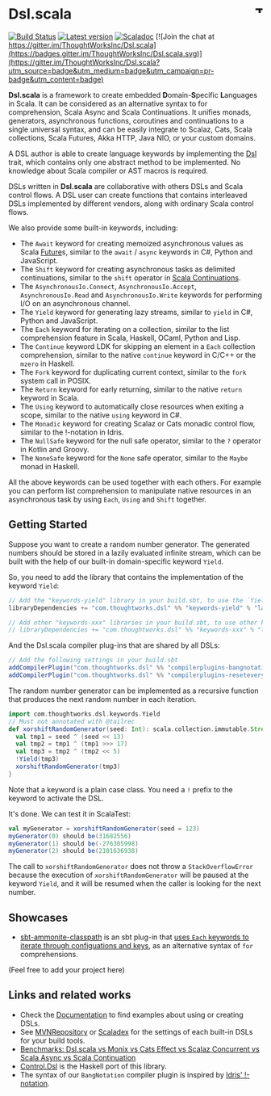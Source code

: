 # Dsl.scala <a href="http://thoughtworks.com/"><img align="right" src="https://www.thoughtworks.com/imgs/tw-logo.png" title="ThoughtWorks" height="15"/></a>

[![Build Status](https://travis-ci.org/ThoughtWorksInc/Dsl.scala.svg?branch=master)](https://travis-ci.org/ThoughtWorksInc/Dsl.scala)
[![Latest version](https://index.scala-lang.org/ThoughtWorksInc/Dsl.scala/latest.svg)](https://index.scala-lang.org/ThoughtWorksInc/Dsl.scala)
[![Scaladoc](https://javadoc.io/badge/com.thoughtworks.dsl/dsl_2.12.svg?label=scaladoc)](https://javadoc.io/page/com.thoughtworks.dsl/dsl_2.12/latest/com/thoughtworks/dsl/index.html) [![Join the chat at https://gitter.im/ThoughtWorksInc/Dsl.scala](https://badges.gitter.im/ThoughtWorksInc/Dsl.scala.svg)](https://gitter.im/ThoughtWorksInc/Dsl.scala?utm_source=badge&utm_medium=badge&utm_campaign=pr-badge&utm_content=badge)

**Dsl.scala** is a framework to create embedded **D**omain-**S**pecific **L**anguages in Scala. It can be considered as an alternative syntax to for comprehension, Scala Async and Scala Continuations. It unifies monads, generators, asynchronous functions, coroutines and continuations to a single universal syntax, and can be easily integrate to Scalaz, Cats, Scala collections, Scala Futures, Akka HTTP, Java NIO, or your custom domains.

A DSL author is able to create language keywords by implementing the [Dsl](https://javadoc.io/page/com.thoughtworks.dsl/dsl_2.12/latest/com/thoughtworks/dsl/Dsl.html) trait, which contains only one abstract method to be implemented. No knowledge about Scala compiler or AST macros is required.

DSLs written in **Dsl.scala** are collaborative with others DSLs and Scala control flows. A DSL user can create functions that contains interleaved DSLs implemented by different vendors, along with ordinary Scala control flows.

We also provide some built-in keywords, including:

 * The `Await` keyword for creating memoized asynchronous values as Scala [Future](https://docs.scala-lang.org/overviews/core/futures.html)s, similar to the `await` / `async` keywords in C#, Python and JavaScript.
 * The `Shift` keyword for creating asynchronous tasks as delimited continuations, similar to the `shift` operator in [Scala Continuations](https://github.com/scala/scala-continuations).
 * The `AsynchronousIo.Connect`, `AsynchronousIo.Accept`, `AsynchronousIo.Read` and `AsynchronousIo.Write` keywords for performing I/O on an asynchronous channel.
 * The `Yield` keyword for generating lazy streams, similar to `yield` in C#, Python and JavaScript.
 * The `Each` keyword for iterating on a collection, similar to the list comprehension feature in Scala, Haskell, OCaml, Python and Lisp.
 * The `Continue` keyword LDK for skipping an element in a `Each` collection comprehension, similar to the native `continue` keyword in C/C++ or the `mzero` in Haskell.
 * The `Fork` keyword for duplicating current context, similar to the `fork` system call in POSIX.
 * The `Return` keyword for early returning, similar to the native `return` keyword in Scala.
 * The `Using` keyword to automatically close resources when exiting a scope, similar to the native `using` keyword in C#.
 * The `Monadic` keyword for creating Scalaz or Cats monadic control flow, similar to the !-notation in Idris.
 * The `NullSafe` keyword for the null safe operator, similar to the `?` operator in Kotlin and Groovy.
 * The `NoneSafe` keyword for the `None` safe operator, similar to the `Maybe` monad in Haskell.

All the above keywords can be used together with each others. For example you can perform list comprehension to manipulate native resources in an asynchronous task by using `Each`, `Using` and `Shift` together.

## Getting Started

Suppose you want to create a random number generator. The generated numbers should be stored in a lazily evaluated infinite stream, which can be built with the help of our built-in domain-specific keyword `Yield`.

So, you need to add the library that contains the implementation of the keyword `Yield`:

``` scala
// Add the "keywords-yield" library in your build.sbt, to use the `Yield` keyword
libraryDependencies += "com.thoughtworks.dsl" %% "keywords-yield" % "latest.release"

// Add other "keywords-xxx" libraries in your build.sbt, to use other keywords
// libraryDependencies += "com.thoughtworks.dsl" %% "keywords-xxx" % "latest.release"
```

And the Dsl.scala compiler plug-ins that are shared by all DSLs:   

``` scala
// Add the following settings in your build.sbt 
addCompilerPlugin("com.thoughtworks.dsl" %% "compilerplugins-bangnotation" % "latest.release")
addCompilerPlugin("com.thoughtworks.dsl" %% "compilerplugins-reseteverywhere" % "latest.release")
```

The random number generator can be implemented as a recursive function that produces the next random number in each iteration.

```scala
import com.thoughtworks.dsl.keywords.Yield
// Must not annotated with @tailrec
def xorshiftRandomGenerator(seed: Int): scala.collection.immutable.Stream[Int] = {
  val tmp1 = seed ^ (seed << 13)
  val tmp2 = tmp1 ^ (tmp1 >>> 17)
  val tmp3 = tmp2 ^ (tmp2 << 5)
  !Yield(tmp3)
  xorshiftRandomGenerator(tmp3)
}
```

Note that a keyword is a plain case class. You need a `!` prefix to the keyword to activate the DSL.

It's done. We can test it in ScalaTest:

```scala
val myGenerator = xorshiftRandomGenerator(seed = 123)
myGenerator(0) should be(31682556)
myGenerator(1) should be(-276305998)
myGenerator(2) should be(2101636938)
```

The call to `xorshiftRandomGenerator` does not throw a `StackOverflowError` because the execution of `xorshiftRandomGenerator` will be paused at the keyword `Yield`, and it will be resumed when the caller is looking for the next number.

## Showcases

* [sbt-ammonite-classpath](https://github.com/ThoughtWorksInc/sbt-ammonite-classpath) is an sbt plug-in that [uses `Each` keywords to iterate through configuations and keys](https://github.com/ThoughtWorksInc/sbt-ammonite-classpath/blob/793bc20/src/main/scala/com/thoughtworks/deeplearning/sbtammoniteclasspath/AmmoniteClasspath.scala#L23), as an alternative syntax of `for` comprehensions.
  
(Feel free to add your project here)

## Links and related works

* Check the [Documentation](https://javadoc.io/page/com.thoughtworks.dsl/dsl_2.12/latest/com/thoughtworks/dsl/index.html) to find examples about using or creating DSLs.
* See [MVNRepository](http://mvnrepository.com/artifact/com.thoughtworks.dsl?sort=newest) or [Scaladex](https://index.scala-lang.org/thoughtworksinc/dsl.scala) for the settings of each built-in DSLs for your build tools.
* [Benchmarks: Dsl.scala vs Monix vs Cats Effect vs Scalaz Concurrent vs Scala Async vs Scala Continuation](https://github.com/ThoughtWorksInc/Dsl.scala/wiki/Benchmarks:-Dsl.scala-vs-Monix-vs-Cats-Effect-vs-Scalaz-Concurrent-vs-Scala-Async-vs-Scala-Continuation)
* [Control.Dsl](https://github.com/Atry/Control.Dsl) is the Haskell port of this library.
* The syntax of our `BangNotation` compiler plugin is inspired by [Idris' !-notation](http://docs.idris-lang.org/en/latest/tutorial/interfaces.html#notation).
